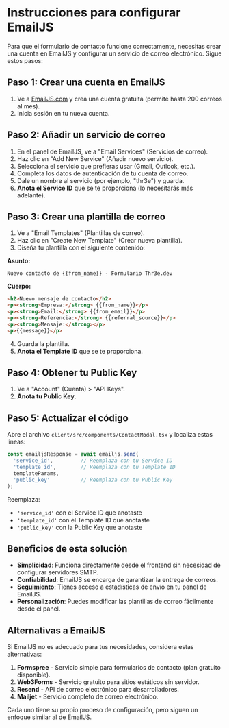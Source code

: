 # Instrucciones para configurar EmailJS

Para que el formulario de contacto funcione correctamente, necesitas crear una cuenta en EmailJS y configurar un servicio de correo electrónico. Sigue estos pasos:

## Paso 1: Crear una cuenta en EmailJS

1. Ve a [EmailJS.com](https://www.emailjs.com/) y crea una cuenta gratuita (permite hasta 200 correos al mes).
2. Inicia sesión en tu nueva cuenta.

## Paso 2: Añadir un servicio de correo

1. En el panel de EmailJS, ve a "Email Services" (Servicios de correo).
2. Haz clic en "Add New Service" (Añadir nuevo servicio).
3. Selecciona el servicio que prefieras usar (Gmail, Outlook, etc.).
4. Completa los datos de autenticación de tu cuenta de correo.
5. Dale un nombre al servicio (por ejemplo, "thr3e") y guarda.
6. **Anota el Service ID** que se te proporciona (lo necesitarás más adelante).

## Paso 3: Crear una plantilla de correo

1. Ve a "Email Templates" (Plantillas de correo).
2. Haz clic en "Create New Template" (Crear nueva plantilla).
3. Diseña tu plantilla con el siguiente contenido:

**Asunto:**
```
Nuevo contacto de {{from_name}} - Formulario Thr3e.dev
```

**Cuerpo:**
```html
<h2>Nuevo mensaje de contacto</h2>
<p><strong>Empresa:</strong> {{from_name}}</p>
<p><strong>Email:</strong> {{from_email}}</p>
<p><strong>Referencia:</strong> {{referral_source}}</p>
<p><strong>Mensaje:</strong></p>
<p>{{message}}</p>
```

4. Guarda la plantilla.
5. **Anota el Template ID** que se te proporciona.

## Paso 4: Obtener tu Public Key

1. Ve a "Account" (Cuenta) > "API Keys".
2. **Anota tu Public Key**.

## Paso 5: Actualizar el código

Abre el archivo `client/src/components/ContactModal.tsx` y localiza estas líneas:

```javascript
const emailjsResponse = await emailjs.send(
  'service_id',         // Reemplaza con tu Service ID
  'template_id',        // Reemplaza con tu Template ID
  templateParams,
  'public_key'          // Reemplaza con tu Public Key
);
```

Reemplaza:
- `'service_id'` con el Service ID que anotaste
- `'template_id'` con el Template ID que anotaste
- `'public_key'` con la Public Key que anotaste

## Beneficios de esta solución

- **Simplicidad**: Funciona directamente desde el frontend sin necesidad de configurar servidores SMTP.
- **Confiabilidad**: EmailJS se encarga de garantizar la entrega de correos.
- **Seguimiento**: Tienes acceso a estadísticas de envío en tu panel de EmailJS.
- **Personalización**: Puedes modificar las plantillas de correo fácilmente desde el panel.

## Alternativas a EmailJS

Si EmailJS no es adecuado para tus necesidades, considera estas alternativas:

1. **Formspree** - Servicio simple para formularios de contacto (plan gratuito disponible).
2. **Web3Forms** - Servicio gratuito para sitios estáticos sin servidor.
3. **Resend** - API de correo electrónico para desarrolladores.
4. **Mailjet** - Servicio completo de correo electrónico.

Cada uno tiene su propio proceso de configuración, pero siguen un enfoque similar al de EmailJS.